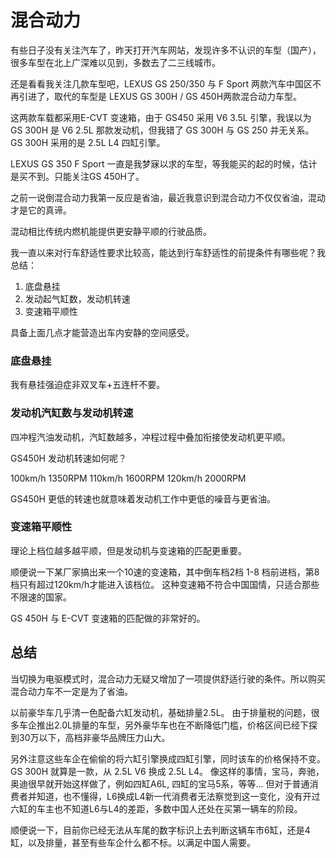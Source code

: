 混合动力
=====

有些日子没有关注汽车了，昨天打开汽车网站，发现许多不认识的车型（国产），很多车型在北上广深难以见到，多数去了二三线城市。

还是看看我关注几款车型吧，LEXUS GS 250/350 与 F Sport 两款汽车中国区不再引进了，取代的车型是 LEXUS GS 300H / GS 450H两款混合动力车型。

这两款车载都采用E-CVT 变速箱，由于 GS450 采用 V6 3.5L 引擎，我误以为 GS 300H 是 V6 2.5L 那款发动机，但我错了 GS 300H 与 GS 250 并无关系。
GS 300H 采用的是 2.5L L4 四缸引擎。

LEXUS GS 350 F Sport 一直是我梦寐以求的车型，等我能买的起的时候，估计是买不到。只能关注GS 450H了。

之前一说倒混合动力我第一反应是省油，最近我意识到混合动力不仅仅省油，混动才是它的真谛。

混动相比传统内燃机能提供更安静平顺的行驶品质。

我一直以来对行车舒适性要求比较高，能达到行车舒适性的前提条件有哪些呢？我总结：

1. 底盘悬挂
1. 发动起气缸数，发动机转速
1. 变速箱平顺性

具备上面几点才能营造出车内安静的空间感受。

### 底盘悬挂
我有悬挂强迫症非双叉车+五连杆不要。

### 发动机汽缸数与发动机转速

四冲程汽油发动机，汽缸数越多，冲程过程中叠加衔接使发动机更平顺。

GS450H 发动机转速如何呢？

100km/h 1350RPM
110km/h	1600RPM
120km/h	2000RPM

GS450H 更低的转速也就意味着发动机工作中更低的噪音与更省油。

### 变速箱平顺性

理论上档位越多越平顺，但是发动机与变速箱的匹配更重要。

顺便说一下某厂家搞出来一个10速的变速箱，其中倒车档2档 1-8 档前进档，第8档只有超过120km/h才能进入该档位。
这种变速箱不符合中国国情，只适合那些不限速的国家。

GS 450H 与 E-CVT 变速箱的匹配做的非常好的。

总结
-----

当切换为电驱模式时，混合动力无疑又增加了一项提供舒适行驶的条件。所以购买混合动力车不一定是为了省油。

以前豪华车几乎清一色配备六缸发动机，基础排量2.5L。
由于排量税的问题，很多车企推出2.0L排量的车型，另外豪华车也在不断降低门槛，价格区间已经下探到30万以下，高档非豪华品牌压力山大。

另外注意这些车企在偷偷的将六缸引擎换成四缸引擎，同时该车的价格保持不变。GS 300H 就算是一款，从 2.5L V6 换成 2.5L L4。
像这样的事情，宝马，奔驰，奥迪很早就开始这样做了，例如四缸A6L, 四缸的宝马5系，等等...
但对于普通消费者并知道，也不懂得，L6换成L4新一代消费者无法察觉到这一变化，没有开过六缸的车主也不知道L6与L4的差距，多数中国人还处在买第一辆车的阶段。

顺便说一下，目前你已经无法从车尾的数字标识上去判断这辆车市6缸，还是4缸，以及排量，甚至有些车企什么都不标。以满足中国人需要。


